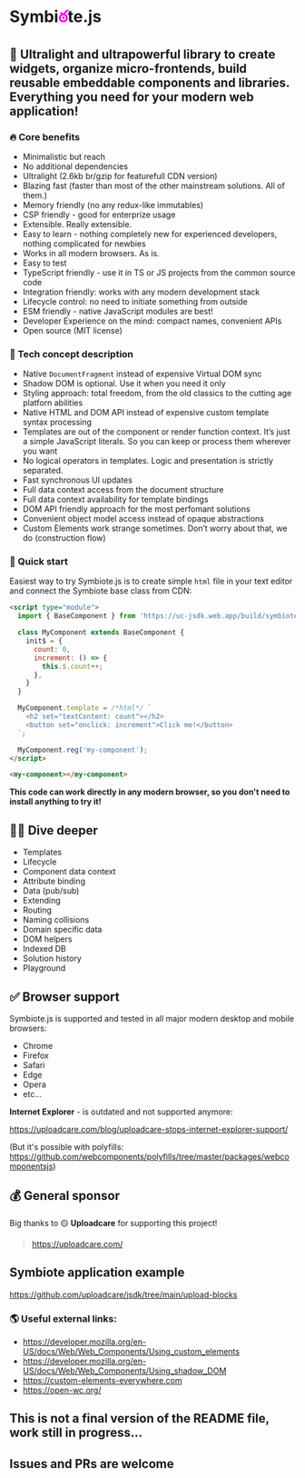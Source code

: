 # Symbi<span style="color:#f0f">ఠ</span>te.js

## 🥷 Ultralight and ultrapowerful library to create widgets, organize micro-frontends, build reusable embeddable components and libraries. Everything you need for your modern web application!

### 🔥 Core benefits
* Minimalistic but reach
* No additional dependencies
* Ultralight (2.6kb br/gzip for featurefull CDN version)
* Blazing fast (faster than most of the other mainstream solutions. All of them.)
* Memory friendly (no any redux-like immutables)
* CSP friendly - good for enterprize usage
* Extensible. Really extensible.
* Easy to learn - nothing completely new for experienced developers, nothing complicated for newbies
* Works in all modern browsers. As is.
* Easy to test
* TypeScript friendly - use it in TS or JS projects from the common source code
* Integration friendly: works with any modern development stack
* Lifecycle control: no need to initiate something from outside
* ESM friendly - native JavaScript modules are best!
* Developer Experience on the mind: compact names, convenient APIs
* Open source (MIT license)

### 💎 Tech concept description
* Native `DocumentFragment` instead of expensive Virtual DOM sync
* Shadow DOM is optional. Use it when you need it only
* Styling approach: total freedom, from the old classics to the cutting age platforn abilities
* Native HTML and DOM API instead of expensive custom template syntax processing
* Templates are out of the component or render function context. It’s just a simple JavaScript literals. So you can keep or process them wherever you want
* No logical operators in templates. Logic and presentation is strictly separated.
* Fast synchronous UI updates
* Full data context access from the document structure
* Full data context availability for template bindings
* DOM API friendly approach for the most perfomant solutions
* Convenient object model access instead of opaque abstractions
* Custom Elements work strange sometimes. Don’t worry about that, we do (construction flow)

### 🍏 Quick start
Easiest way to try Symbiote.js is to create simple `html` file in your text editor and connect the Symbiote base class from CDN:

```html
<script type="module">
  import { BaseComponent } from 'https://uc-jsdk.web.app/build/symbiote.js';

  class MyComponent extends BaseComponent {
    init$ = {
      count: 0,
      increment: () => {
        this.$.count++;
      },
    }
  }

  MyComponent.template = /*html*/ `
    <h2 set="textContent: count"></h2>
    <button set="onclick: increment">Click me!</button>
  `;

  MyComponent.reg('my-component');
</script>

<my-component></my-component>
```

**This code can work directly in any modern browser, so you don't need to install anything to try it!**

## 🧜‍♀️ Dive deeper
* Templates
* Lifecycle
* Component data context
* Attribute binding
* Data (pub/sub)
* Extending
* Routing
* Naming collisions
* Domain specific data
* DOM helpers
* Indexed DB
* Solution history
* Playground

## ✅ Browser support
Symbiote.js is supported and tested in all major modern desktop and mobile browsers: 
* Chrome
* Firefox
* Safari
* Edge
* Opera
* etc...

**Internet Explorer** - is outdated and not supported anymore:

https://uploadcare.com/blog/uploadcare-stops-internet-explorer-support/

(But it's possible with polyfills: https://github.com/webcomponents/polyfills/tree/master/packages/webcomponentsjs)

## 💰 General sponsor
Big thanks to 🟡 **Uploadcare** for supporting this project!

> https://uploadcare.com/

## Symbiote application example
https://github.com/uploadcare/jsdk/tree/main/upload-blocks

### 🌎 Useful external links:
* https://developer.mozilla.org/en-US/docs/Web/Web_Components/Using_custom_elements
* https://developer.mozilla.org/en-US/docs/Web/Web_Components/Using_shadow_DOM
* https://custom-elements-everywhere.com
* https://open-wc.org/

## This is not a final version of the README file, work still in progress...

## Issues and PRs are welcome
